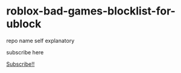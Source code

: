 # roblox-bad-games-blocklist-for-ublock
repo name self explanatory



subscribe here

[Subscribe!!](subscribe.adblockplus.org?location=https://raw.githubusercontent.com/FunkyPotao/roblox-bad-games-blocklist-for-ublock/refs/heads/main/main.txt)
